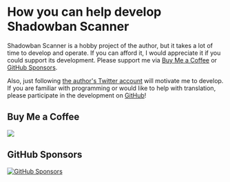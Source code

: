 # How you can help develop Shadowban Scanner

Shadowban Scanner is a hobby project of the author, but it takes a lot of time to develop and operate. If you can afford it, I would appreciate it if you could support its development. Please support me via [Buy Me a Coffee](https://www.buymeacoffee.com/keita_roboin) or [GitHub Sponsors](https://github.com/sponsors/Robot-Inventor).

Also, just following [the author's Twitter account](https://x.com/keita_roboin) will motivate me to develop. If you are familiar with programming or would like to help with translation, please participate in the development on [GitHub](https://github.com/Robot-Inventor/shadowban-scanner/)!

## Buy Me a Coffee

<a href="https://www.buymeacoffee.com/keita_roboin" target="_blank" rel="noopener noreferrer"><img src="https://img.buymeacoffee.com/button-api/?text=Buy me a coffee&amp;emoji=☕&amp;slug=keita_roboin&amp;button_colour=FFDD00&amp;font_colour=000000&amp;font_family=Arial&amp;outline_colour=000000&amp;coffee_colour=ffffff"></a>

## GitHub Sponsors

[![GitHub Sponsors](https://img.shields.io/static/v1?label=GitHub%20Sponsors&message=%E2%9D%A4&logo=GitHub&color=%23db61a2)](https://github.com/sponsors/Robot-Inventor)
